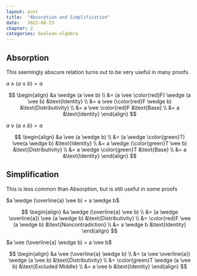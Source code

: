 ```yaml
---
layout: post
title:  "Absorption and Simplification"
date:   2022-08-23
chapter: 2
categories: boolean-algebra
---
```


## Absorption

This seemingly abscure relation turns out to be very useful in many proofs.

$a \wedge (a \vee b) = a$

$$
\begin{align}
    &a \wedge (a \vee b) \\
    &= (a \vee \color{red}F) \wedge (a \vee b)  &\text{Identity} \\
    &= a \vee (\color{red}F \wedge b)           &\text{Distributivity} \\
    &= a \vee \color{red}F                      &\text{Base} \\
    &= a                                        &\text{Identity}
\end{align}
$$

$a \vee (a \wedge b) = a$

$$
\begin{align}
    &a \vee (a \wedge b) \\
    &= (a \wedge \color{green}T) \vee(a \wedge b)   &\text{Identity} \\
    &= a \wedge (\color{green}T \vee b)             &\text{Distributivity} \\
    &= a \wedge \color{green}T                      &\text{Base} \\
    &= a                                            &\text{Identity}
\end{align}
$$


## Simplification

This is less common than Absorption, but is still useful in some proofs

$a \wedge (\overline{a} \vee b) = a \wedge b$

$$
\begin{align}
    &a \wedge (\overline{a} \vee b) \\
    &= (a \wedge \overline{a}) \vee (a \wedge b)    &\text{Distributivity} \\
    &= \color{red}F \vee (a \wedge b)               &\text{Noncontradiction} \\
    &= a \wedge b                                   &\text{Identity}
\end{align}
$$

$a \vee (\overline{a} \wedge b) = a \vee b$

$$
\begin{align}
    &a \vee (\overline{a} \wedge b) \\
    &= (a \vee \overline{a}) \wedge (a \vee b)  &\text{Distributivity} \\
    &= \color{green}T \wedge (a \vee b)         &\text{Excluded Middle} \\
    &= a \vee b                                 &\text{Identity}
\end{align}
$$